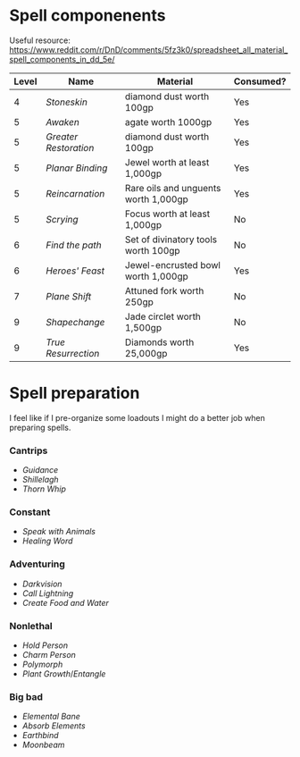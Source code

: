 # Spell componenents

Useful resource: https://www.reddit.com/r/DnD/comments/5fz3k0/spreadsheet_all_material_spell_components_in_dd_5e/

| Level | Name                | Material                      | Consumed? |
|-------|---------------------|-------------------------------|-----------|
| 4     |*Stoneskin*          | diamond dust worth 100gp      | Yes       |
| 5     |*Awaken*             | agate worth 1000gp            | Yes       |
| 5     |*Greater Restoration* | diamond dust worth 100gp     | Yes       |
| 5     |*Planar Binding*     | Jewel worth at least 1,000gp  | Yes       |
| 5     |*Reincarnation*      | Rare oils and unguents worth 1,000gp |Yes |
| 5     |*Scrying*            | Focus worth at least 1,000gp  | No        |
| 6     |*Find the path*      | Set of divinatory tools worth 100gp | No  |
| 6     |*Heroes' Feast*      | Jewel-encrusted bowl worth 1,000gp | Yes  |
| 7     |*Plane Shift*        | Attuned fork worth 250gp      | No        |
| 9     |*Shapechange*        | Jade circlet worth 1,500gp    | No        |
| 9     |*True Resurrection*  | Diamonds worth 25,000gp       | Yes       |

# Spell preparation

I feel like if I pre-organize some loadouts I might do a better job when preparing spells. 

### Cantrips

* *Guidance*
* *Shillelagh*
* *Thorn Whip*

### Constant

* *Speak with Animals*
* *Healing Word*

### Adventuring

* *Darkvision*
* *Call Lightning*
* *Create Food and Water*

### Nonlethal

* *Hold Person*
* *Charm Person*
* *Polymorph*
* *Plant Growth*/*Entangle*

### Big bad

* *Elemental Bane*
* *Absorb Elements*
* *Earthbind*
* *Moonbeam*
